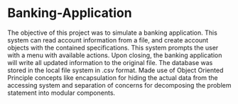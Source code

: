 # Banking-Application
The objective of this project was to simulate a banking application.
This system can read account information from a file, and create account objects with the contained specifications.
This system prompts the user with a menu with available actions. 
Upon closing, the banking application will write all updated information to the original file. The database was stored in the local file system in .csv format.
Made use of Object Oriented Principle concepts like encapsulation for hiding the actual data from the accessing system and separation of concerns for decomposing the problem statement into modular components.
